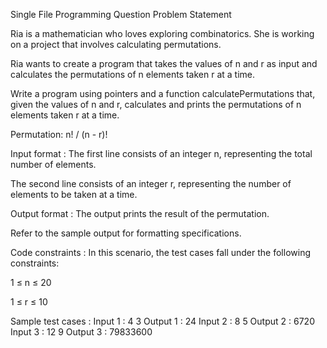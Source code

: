 Single File Programming Question
Problem Statement



Ria is a mathematician who loves exploring combinatorics. She is working on a project that involves calculating permutations. 



Ria wants to create a program that takes the values of n and r as input and calculates the permutations of n elements taken r at a time. 



Write a program using pointers and a function calculatePermutations that, given the values of n and r, calculates and prints the permutations of n elements taken r at a time.



Permutation: n! / (n - r)!

Input format :
The first line consists of an integer n, representing the total number of elements.

The second line consists of an integer r, representing the number of elements to be taken at a time.

Output format :
The output prints the result of the permutation.



Refer to the sample output for formatting specifications.

Code constraints :
In this scenario, the test cases fall under the following constraints:

1 ≤ n ≤ 20

1 ≤ r ≤ 10

Sample test cases :
Input 1 :
4
3
Output 1 :
24
Input 2 :
8
5
Output 2 :
6720
Input 3 :
12
9
Output 3 :
79833600